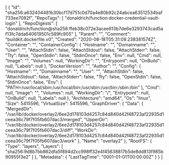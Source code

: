 [
{
"Id": "sha256:a632404481b30bcf17d751c0d70a4e80b92c24abcea63512534baf733ee7082f",
"RepoTags": [
"donaldrich/function:docker-credential-vault-login"
],
"RepoDigests": [
"donaldrich/function@sha256:ffeb38c072e3acee613b7de6e3293743cad5af13fc7dda640619501c589fc905"
],
"Parent": "",
"Comment": "buildkit.dockerfile.v0",
"Created": "2020-08-18T05:31:09.238381574Z",
"Container": "",
"ContainerConfig": {
"Hostname": "",
"Domainname": "",
"User": "",
"AttachStdin": false,
"AttachStdout": false,
"AttachStderr": false,
"Tty": false,
"OpenStdin": false,
"StdinOnce": false,
"Env": null,
"Cmd": null,
"Image": "",
"Volumes": null,
"WorkingDir": "",
"Entrypoint": null,
"OnBuild": null,
"Labels": null
},
"DockerVersion": "",
"Author": "",
"Config": {
"Hostname": "",
"Domainname": "",
"User": "",
"AttachStdin": false,
"AttachStdout": false,
"AttachStderr": false,
"Tty": false,
"OpenStdin": false,
"StdinOnce": false,
"Env": [
"PATH=/usr/local/sbin:/usr/local/bin:/usr/sbin:/usr/bin:/sbin:/bin"
],
"Cmd": null,
"Image": "",
"Volumes": null,
"WorkingDir": "/",
"Entrypoint": null,
"OnBuild": null,
"Labels": null
},
"Architecture": "amd64",
"Os": "linux",
"Size": 5415596,
"VirtualSize": 5415596,
"GraphDriver": {
"Data": {
"MergedDir": "/var/lib/docker/overlay2/6ee2d178103d4257c84d840d42f48723af22935d1ceea36c79f7f05fb607dac3/merged",
"UpperDir": "/var/lib/docker/overlay2/6ee2d178103d4257c84d840d42f48723af22935d1ceea36c79f7f05fb607dac3/diff",
"WorkDir": "/var/lib/docker/overlay2/6ee2d178103d4257c84d840d42f48723af22935d1ceea36c79f7f05fb607dac3/work"
},
"Name": "overlay2"
},
"RootFS": {
"Type": "layers",
"Layers": [
"sha256:9d8b7bb862dfa5f894d2cc998ff32e4f45638817b5de8dd813f985b90955f3e2"
]
},
"Metadata": {
"LastTagTime": "0001-01-01T00:00:00Z"
}
}
]
